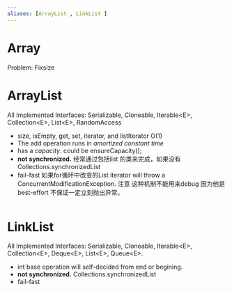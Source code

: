 ```yaml
---
aliases: [ArrayList , LinkList ]
---
```


# Array
Problem: Fixsize

# ArrayList
All Implemented Interfaces:
Serializable, Cloneable, Iterable\<E\>, Collection\<E\>, List\<E\>, RandomAccess
- size, isEmpty, get, set, iterator, and listIterator O(1)
- The add operation runs in _amortized constant time_
- has a _capacity_.  could be ensureCapacity();
- **not synchronized.**  经常通过包括list 的类来完成，如果没有 Collections.synchronizedList 
- fail-fast 如果for循环中改变的List iterator will throw a ConcurrentModificationException. 注意 这种机制不能用来debug 因为他是best-effort 不保证一定立刻抛出异常。
```java

```
# LinkList
All Implemented Interfaces:
Serializable, Cloneable, Iterable\<E\>, Collection\<E\>, Deque\<E\>, List\<E\>, Queue\<E\>.
- int base operation will self-decided from end or begining.
- **not synchronized.**  Collections.synchronizedList
- fail-fast

